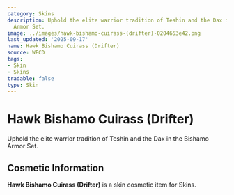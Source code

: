 ```yaml
---
category: Skins
description: Uphold the elite warrior tradition of Teshin and the Dax in the Bishamo
  Armor Set.
image: ../images/hawk-bishamo-cuirass-(drifter)-0204653e42.png
last_updated: '2025-09-17'
name: Hawk Bishamo Cuirass (Drifter)
source: WFCD
tags:
- Skin
- Skins
tradable: false
type: Skin
---
```


# Hawk Bishamo Cuirass (Drifter)

Uphold the elite warrior tradition of Teshin and the Dax in the Bishamo Armor Set.

## Cosmetic Information

**Hawk Bishamo Cuirass (Drifter)** is a skin cosmetic item for Skins.

